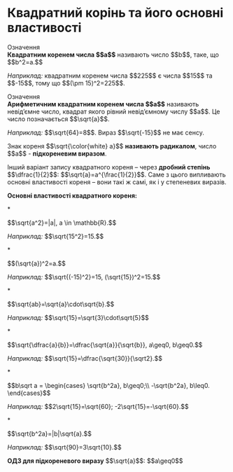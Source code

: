 # Квадратний корiнь та його основнi властивостi

<div class="space">
<div class="eoz-wrap">
<span class="eoz">Означення</span> 
<div class="eoz-text">
<b>Квадратним коренем числа $$a$$</b> називають число $$b$$, таке, що $$b^2=a.$$
</div>
</div>
</div>

<p><i>Наприклад:</i> квадратним коренем числа $$225$$ є числа $$15$$ та $$-15$$, тому що $$(\pm 15)^2=225$$.</p>

<div class="space">
</div>

<div class="space">
<div class="eoz-wrap">
<span class="eoz">Означення</span> 
<div class="eoz-text">
<b>Арифметичним квадратним коренем числа $$a$$</b> називають невід’ємне число, квадрат якого рівний невід’ємному числу $$a$$. Це число позначається $$\sqrt{a}$$.
</div>
</div>
</div>

<p><i>Наприклад:</i> $$\sqrt{64}=8$$. Вираз $$\sqrt{-15}$$ не має сенсу.</p>

<p>Знак кореня $$\sqrt{\color{white} a}$$ <b>називають радикалом</b>, число $$a$$ - <b>підкореневим виразом</b>.</p>

<p>Інший варіант запису квадратного кореня – через <b>дробний степінь</b> $$\dfrac{1}{2}$$: $$\sqrt{a}=a^{\frac{1}{2}}$$. Саме з цього випливають основні властивості кореня – вони такі ж самі, як і у степеневих виразів.</p>

<div class="space">
</div>

<p><b>Основні властивості квадратного кореня:</b></p>
* <p>$$\sqrt{a^2}=|a|, a \in \mathbb{R}.$$</p>
<p><i>Наприклад:</i> $$\sqrt{15^2}=15.$$</p>
* <p>$$(\sqrt{a})^2=a.$$</p>
<p><i>Наприклад:</i> $$\sqrt{(-15)^2}=15, (\sqrt{15})^2=15.$$</p>
* <p>$$\sqrt{ab}=\sqrt{a}\cdot\sqrt{b}.$$</p>
<p><i>Наприклад:</i> $$\sqrt{15}=\sqrt{3}\cdot\sqrt{5}$$</p>
* <p>$$\sqrt{\dfrac{a}{b}}=\dfrac{\sqrt{a}}{\sqrt{b}}, a\geq0, b\geq0.$$</p>
<p><i>Наприклад:</i> $$\sqrt{15}=\dfrac{\sqrt{30}}{\sqrt2}.$$</p>
* <p>$$b\sqrt a = \begin{cases}
				\sqrt{b^2a}, b\geq0;\\
				-\sqrt{b^2a}, b\leq0.
			\end{cases}$$</p>
<p><i>Наприклад:</i> $$2\sqrt{15}=\sqrt{60}; -2\sqrt{15}=-\sqrt{60}.$$</p>
* <p>$$\sqrt{b^2a}=|b|\sqrt{a}.$$</p>
<p><i>Наприклад:</i> $$\sqrt{90}=3\sqrt{10}.$$</p>

<div class="space">
</div>

<p><b>ОДЗ для підкореневого виразу</b> $$\sqrt{a}$$: $$a\geq0$$</p>